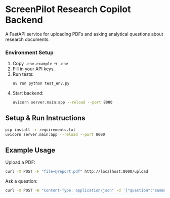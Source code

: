 # ScreenPilot Research Copilot Backend

A FastAPI service for uploading PDFs and asking analytical questions about research documents.

### Environment Setup
1. Copy `.env.example` → `.env`
2. Fill in your API keys.
3. Run tests:
   ```bash
   uv run python test_env.py
   ```
4. Start backend:
   ```bash
   uvicorn server.main:app --reload --port 8000
   ```

## Setup & Run Instructions

```bash
pip install -r requirements.txt
uvicorn server.main:app --reload --port 8000
```

## Example Usage

Upload a PDF:
```bash
curl -X POST -F "file=@report.pdf" http://localhost:8000/upload
```

Ask a question:
```bash
curl -X POST -H "Content-Type: application/json" -d '{"question":"summarize key findings"}' http://localhost:8000/ask
```
